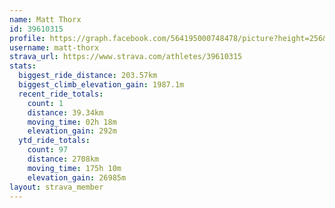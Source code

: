 ```yaml
---
name: Matt Thorx
id: 39610315
profile: https://graph.facebook.com/564195000748478/picture?height=256&width=256
username: matt-thorx
strava_url: https://www.strava.com/athletes/39610315
stats:
  biggest_ride_distance: 203.57km
  biggest_climb_elevation_gain: 1987.1m
  recent_ride_totals:
    count: 1
    distance: 39.34km
    moving_time: 02h 18m
    elevation_gain: 292m
  ytd_ride_totals:
    count: 97
    distance: 2708km
    moving_time: 175h 10m
    elevation_gain: 26985m
layout: strava_member
--- 
```

